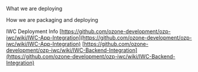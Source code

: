 What we are deploying


How we are packaging and deploying

IWC Deployment Info
[https://github.com/ozone-development/ozp-iwc/wiki/IWC-App-Integration](https://github.com/ozone-development/ozp-iwc/wiki/IWC-App-Integration)
[https://github.com/ozone-development/ozp-iwc/wiki/IWC-Backend-Integration](https://github.com/ozone-development/ozp-iwc/wiki/IWC-Backend-Integration)


